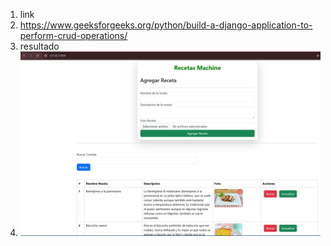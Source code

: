 1. link
2. https://www.geeksforgeeks.org/python/build-a-django-application-to-perform-crud-operations/
3. resultado
4. ![alt text](image.png)